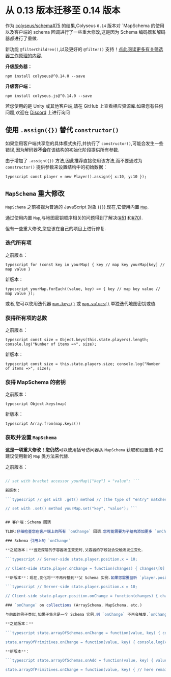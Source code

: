 # 从 0.13 版本迁移至 0.14 版本

作为 [colyseus/schema#75](https://github.com/colyseus/schema/issues/75) 的结果,Colyseus `0.14` 版本对 `MapSchema 的使用以及客户端的 schema 回调进行了一些重大修改,这是因为 Schema 编码器和解码器都进行了重做.

新功能 `@filterChildren()`,以及更好的 `@filter()` 支持！[点此阅读更多有关筛选器工作原理的内容.](/state/schema/#filtering-data-per-client)

**升级服务器：**

``` npm install colyseus@^0.14.0 --save ```

**升级客户端：**

``` npm install colyseus.js@^0.14.0 --save ```

若您使用的是 Unity 或其他客户端,请在 GitHub 上查看相应资源库.如果您有任何问题,欢迎在 [Discord](https://discord.gg/RY8rRS7) 上进行询问

## 使用 `.assign({})` 替代 `constructor()`

如果您用客户端共享您的具体模式执行,并执行了 `constructor()`,可能会发生一些错误,因为解码器**不会**在该结构的初始化阶段提供所有参数.

由于增加了 `.assign({})` 方法,因此推荐直接使用该方法,而不要通过为 `constructor()` 提供参数来设置结构中的初始数据：

```typescript const player = new Player().assign({ x:10, y:10 }); ```

## `MapSchema` 重大修改

`MapSchema` 之前被视为普通的 JavaScript 对象 (`{}`).现在,它使用内置 [`Map`](https://developer.mozilla.org/en-US/docs/Web/JavaScript/Reference/Global_Objects/Map).

通过使用内置 `Map`,与地图密钥顺序相关的问题得到了解决([\#51](https://github.com/colyseus/schema/pull/51) 和[\#70](https://github.com/colyseus/schema/pull/70)).

但有一些重大修改,您应该在自己的项目上进行修复.

### 迭代所有项

之前版本：

```typescript for (const key in yourMap) { key // map key yourMap[key] // map value } ```

新版本：

```typescript yourMap.forEach((value, key) => { key // map key value // map value }); ```

或者,您可以使用迭代器 [`map.keys()`](https://developer.mozilla.org/en-US/docs/Web/JavaScript/Reference/Global_Objects/Map/keys) 或 [`map.values()`](https://developer.mozilla.org/en-US/docs/Web/JavaScript/Reference/Global_Objects/Map/values) 单独迭代地图密钥或值.

### 获得所有项的总数

之前版本：

```typescript const size = Object.keys(this.state.players).length; console.log("Number of items =>", size); ```

新版本：

```typescript const size = this.state.players.size; console.log("Number of items =>", size); ```

### 获得 MapSchema 的密钥

之前版本：

```typescript Object.keys(map) ```

新版本：

```typescript Array.from(map.keys()) ```

### 获取并设置 `MapSchema`

**这是一项重大修改！**您**仍然**可以使用括号访问器从 `MapSchema` 获取和设置值.不过建议使用新的 `Map` 类方法来代替.

之前版本：

```typescript // get with bracket accessor // (the type of "entry" here is "any") const entry = yourMap\["key"];

// set with bracket accessor yourMap\["key"] = "value"; ```

新版本：

```typescript // get with .get() method // (the type of "entry" matches the type definition) const entry = yourMap.get("key");

// set with .set() method yourMap.set("key", "value"); ```


## 客户端：Schema 回调

TLDR:仔细检查您在客户端上的所有 `onChange` 回调.您可能需要为子结构添加更多 `onChange` 回调.

### Schema 引用上的 `onChange`

**之前版本：**当更深层的子容器发生变更时,父容器的字段就会受触发发生变化.

```typescript // Server-side state.player.position.x = 10;

// Client-side state.player.onChange = function(changes) { changes\[0].field // "position" is here! } ```

**新版本**：现在,变化将**不再传播到**父 Schema 实例.如果您需要监听 `player.position` 的变化(并且`.position` 的类型为 `Schema`),您需要在 `.position` 实例上附加一个 `onChang` 回调.

```typescript // Server-side state.player.position.x = 10;

// Client-side state.player.position.onChange = function(changes) { changes\[0].field // "x" is here! } ```

### `onChange` on collections (ArraySchema, MapSchema, etc.)

与前面的例子类似,如果子集合是一个 Schema 实例,则 `onChange` 不再会触发.`onChange` 只会因基元值而触发.

**之前版本：**

```typescript state.arrayOfSchemas.onChange = function(value, key) { console.log(value, "has changed at", key); }

state.arrayOfPrimitives.onChange = function(value, key) { console.log(value, "has changed at", key); } ```

**新版本**：

```typescript state.arrayOfSchemas.onAdd = function(value, key) { value.onChange = function(changes) { console.log("List of changes", changes); } } state.arrayOfSchemas.onChange = function(value, key) { // you can remove this callback, as it is never going to be called. }

state.arrayOfPrimitives.onChange = function(value, key) { // here remains the same for primitive values (string, number, boolean) console.log(value, "has changed at", key); } ```

